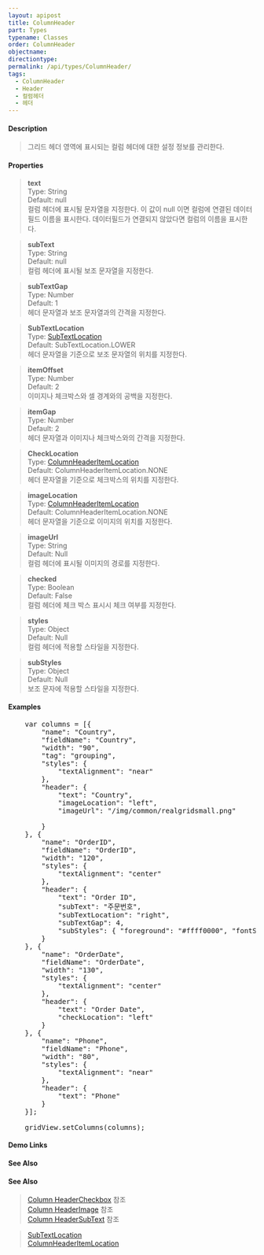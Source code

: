 ```yaml
---
layout: apipost
title: ColumnHeader
part: Types
typename: Classes
order: ColumnHeader
objectname: 
directiontype: 
permalink: /api/types/ColumnHeader/
tags: 
  - ColumnHeader
  - Header
  - 컬럼헤더
  - 헤더
---
```


#### Description

> 그리드 헤더 영역에 표시되는 컬럼 헤더에 대한 설정 정보를 관리한다.

#### Properties

> **text**  
> Type: String   
> Default: null      
> 컬럼 헤더에 표시될 문자열을 지정한다. 이 값이 null 이면 컬럼에 연결된 데이터필드 이름을 표시한다. 데이터필드가 연결되지 않았다면 컬럼의 이름을 표시한다.  

> **subText**  
> Type: String   
> Default: null      
> 컬럼 헤더에 표시될 보조 문자열을 지정한다.  

> **subTextGap**  
> Type: Number   
> Default: 1      
> 헤더 문자열과 보조 문자열과의 간격을 지정한다.    

> **SubTextLocation**  
> Type: [SubTextLocation](/api/types/subTextLocation)   
> Default: SubTextLocation.LOWER       
> 헤더 문자열을 기준으로 보조 문자열의 위치를 지정한다.    

> **itemOffset**  
> Type: Number   
> Default: 2      
> 이미지나 체크박스와 셀 경계와의 공백을 지정한다.    

> **itemGap**  
> Type: Number   
> Default: 2     
> 헤더 문자열과 이미지나 체크박스와의 간격을 지정한다.      

> **CheckLocation**  
> Type: [ColumnHeaderItemLocation](/api/types/ColumnHeaderItemLocation)   
> Default: ColumnHeaderItemLocation.NONE       
> 헤더 문자열을 기준으로 체크박스의 위치를 지정한다.      

> **imageLocation**  
> Type: [ColumnHeaderItemLocation](/api/types/ColumnHeaderItemLocation)   
> Default: ColumnHeaderItemLocation.NONE       
> 헤더 문자열을 기준으로 이미지의 위치를 지정한다.      

> **imageUrl**  
> Type: String     
> Default: Null       
> 컬럼 헤더에 표시될 이미지의 경로를 지정한다.  

> **checked**  
> Type: Boolean     
> Default: False       
> 컬럼 헤더에 체크 박스 표시시 체크 여부를 지정한다.  

> **styles**  
> Type: Object     
> Default: Null       
> 컬럼 헤더에 적용할 스타일을 지정한다.  

> **subStyles**  
> Type: Object     
> Default: Null       
> 보조 문자에 적용할 스타일을 지정한다.  

#### Examples   

<pre class="prettyprint">
	var columns = [{
        "name": "Country",
        "fieldName": "Country",
        "width": "90",
        "tag": "grouping",
        "styles": {
            "textAlignment": "near"
        },
        "header": {
            "text": "Country",
            "imageLocation": "left",
            "imageUrl": "/img/common/realgridsmall.png"
   
        }
    }, {
        "name": "OrderID",    
        "fieldName": "OrderID",
        "width": "120",
        "styles": {
            "textAlignment": "center"
        },
        "header": {
            "text": "Order ID",
            "subText": "주문번호",
            "subTextLocation": "right",
            "subTextGap": 4,
            "subStyles": { "foreground": "#ffff0000", "fontSize": 10 }
        }        
    }, {
        "name": "OrderDate",
        "fieldName": "OrderDate",
        "width": "130",
        "styles": {
            "textAlignment": "center"
        },
        "header": {
            "text": "Order Date",
            "checkLocation": "left"
        }
    }, {
        "name": "Phone",
        "fieldName": "Phone",
        "width": "80",
        "styles": {
            "textAlignment": "near"
        },
        "header": {
            "text": "Phone"
        }        
	}];
	
	gridView.setColumns(columns);
</pre>

#### Demo Links
#### See Also

#### See Also 

> [Column HeaderCheckbox](http://demo.realgrid.net/Demo/HeaderCheckbox) 참조  
> [Column HeaderImage](http://demo.realgrid.net/Demo/HeaderImage) 참조  
> [Column HeaderSubText](http://demo.realgrid.net/Demo/HeaderSubText) 참조  

> [SubTextLocation](/api/types/subTextLocation)   
> [ColumnHeaderItemLocation](/api/types/ColumnHeaderItemLocation)   
